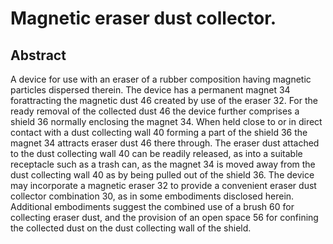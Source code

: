 # Magnetic eraser dust collector.

## Abstract
A device for use with an eraser of a rubber composition having magnetic particles dispersed therein. The device has a permanent magnet 34 forattracting the magnetic dust 46 created by use of the eraser 32. For the ready removal of the collected dust 46 the device further comprises a shield 36 normally enclosing the magnet 34. When held close to or in direct contact with a dust collecting wall 40 forming a part of the shield 36 the magnet 34 attracts eraser dust 46 there through. The eraser dust attached to the dust collecting wall 40 can be readily released, as into a suitable receptacle such as a trash can, as the magnet 34 is moved away from the dust collecting wall 40 as by being pulled out of the shield 36. The device may incorporate a magnetic eraser 32 to provide a convenient eraser dust collector combination 30, as in some embodiments disclosed herein. Additional embodiments suggest the combined use of a brush 60 for collecting eraser dust, and the provision of an open space 56 for confining the collected dust on the dust collecting wall of the shield.